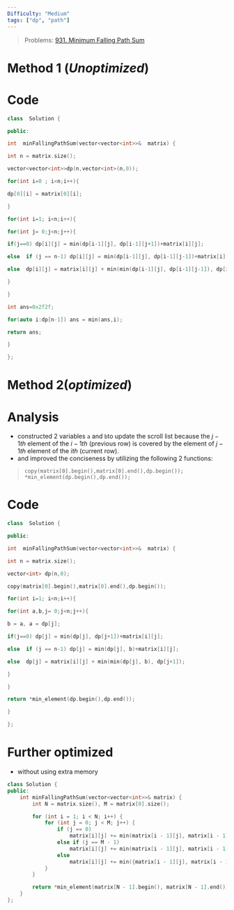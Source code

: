 ```yaml
---
Difficulty: "Medium"
tags: ["dp", "path"]
---
```

> Problems: [931. Minimum Falling Path Sum](https://leetcode.com/problems/minimum-falling-path-sum)

# Method 1 (_Unoptimized_)

# Code
```cpp
class  Solution {

public:

int  minFallingPathSum(vector<vector<int>>&  matrix) {

int n = matrix.size();

vector<vector<int>>dp(n,vector<int>(n,0));

for(int i=0 ; i<n;i++){

dp[0][i] = matrix[0][i];

}

for(int i=1; i<n;i++){

for(int j= 0;j<n;j++){

if(j==0) dp[i][j] = min(dp[i-1][j], dp[i-1][j+1])+matrix[i][j];

else  if (j == n-1) dp[i][j] = min(dp[i-1][j], dp[i-1][j-1])+matrix[i][j];

else  dp[i][j] = matrix[i][j] + min(min(dp[i-1][j], dp[i-1][j-1]), dp[i-1][j+1]);

}

}

int ans=0x2f2f;

for(auto i:dp[n-1]) ans = min(ans,i);

return ans;

}

};
```


# Method 2(_optimized_)

# Analysis
- constructed 2 variables `a` and `b`to update the scroll list because the $j-1$*th* element of the $i-1$*th* (previous row) is covered by the element of $j-1$*th* element of the $i$*th* (current row).
- and improved the conciseness by utilizing the following 2 functions:
> `copy(matrix[0].begin(),matrix[0].end(),dp.begin());`
> `*min_element(dp.begin(),dp.end());`

# Code
```cpp
class  Solution {

public:

int  minFallingPathSum(vector<vector<int>>&  matrix) {

int n = matrix.size();

vector<int> dp(n,0);

copy(matrix[0].begin(),matrix[0].end(),dp.begin());

for(int i=1; i<n;i++){

for(int a,b,j= 0;j<n;j++){

b = a, a = dp[j];

if(j==0) dp[j] = min(dp[j], dp[j+1])+matrix[i][j];

else  if (j == n-1) dp[j] = min(dp[j], b)+matrix[i][j];

else  dp[j] = matrix[i][j] + min(min(dp[j], b), dp[j+1]);

}

}

return *min_element(dp.begin(),dp.end());

}

};
```

# Further optimized
- without using extra memory

```cpp
class Solution {
public:
    int minFallingPathSum(vector<vector<int>>& matrix) {
        int N = matrix.size(), M = matrix[0].size();

        for (int i = 1; i < N; i++) {
            for (int j = 0; j < M; j++) {
                if (j == 0)
                    matrix[i][j] += min(matrix[i - 1][j], matrix[i - 1][j + 1]);
                else if (j == M - 1)
                    matrix[i][j] += min(matrix[i - 1][j], matrix[i - 1][j - 1]);
                else 
                    matrix[i][j] += min({matrix[i - 1][j], matrix[i - 1][j - 1], matrix[i - 1][j + 1]});
            }
        }

        return *min_element(matrix[N - 1].begin(), matrix[N - 1].end());
    }
};
```
